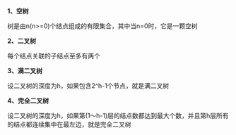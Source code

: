 **1、空树** 

树是由n(n>=0)个结点组成的有限集合，其中当n=0时，它是一颗空树

**2、二叉树** 

每个结点关联的子结点至多有两个

**3、满二叉树** 

设二叉树的深度为h，如果包含2^h-1个节点，就是满二叉树

**4、完全二叉树** 

设二叉树的深度为h，如果第(1～h-1)层的结点数都达到最大个数，并且第h层所有的结点都连续集中在最左边，就是完全二叉树
